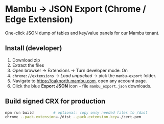 # Mambu → JSON Export (Chrome / Edge Extension)

One-click JSON dump of tables and key/value panels for our Mambu tenant.

## Install (developer)

1. Download zip
2. Extract the files
3. Open browser -> Extensions -> Turn developer mode: On
4. `chrome://extensions` → *Load unpacked* → pick the `mambu-export` folder.
5. Navigate to https://oaknorth.mambu.com, open any account page.
6. Click the blue **Export JSON** icon – file `mambu_export.json` downloads.

## Build signed CRX for production

```bash
npm run build         # optional: copy only needed files to /dist
chrome --pack-extension=./dist --pack-extension-key=./cert.pem

